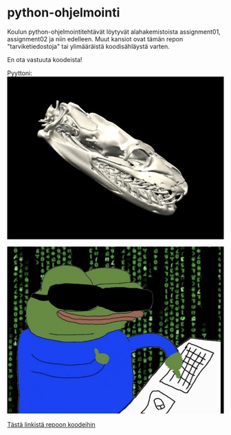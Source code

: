 # python-ohjelmointi
Koulun python-ohjelmointitehtävät löytyvät alahakemistoista assignment01, assignment02 ja niin edelleen. Muut kansiot ovat tämän repon "tarviketiedostoja" tai ylimääräistä koodisähläystä varten.  

En ota vastuuta koodeista!  

Pyyttoni:  
![pyyttoni](/assets/fixed-python-loop.gif)

![pepe-koodaa](/assets/pepe-koodaa.jpg)

[Tästä linkistä repoon koodeihin](https://github.com/NicodemusN/python-ohjelmointi)
